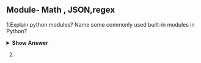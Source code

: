 ## Module- Math , JSON,regex

1.Explain python modules? Name some commonly used built-in modules in Python?

<details><summary><b>Show Answer</b></summary>
  
- A Python module is a file containing Python definitions and statements. A module can define functions, classes, and variables. A module can also include runnable code.
- A file containing Python code, 

**Example**: 
 
- File name: example.py, is called a module, and its module name would be example.
   
```python
def add(a,b):
    return a+b
print(add(8,6))
```
  
Use above module in the main file

File: main.py

```python 
import example
example.add()
```
  
**Output**:

14
  
</details>

2.
